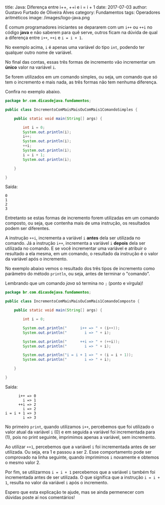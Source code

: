 title: Java: Diferença entre i++, ++i e i = i + 1
date: 2017-07-03
author: Gustavo Furtado de Oliveira Alves
category: Fundamentos
tags: Operadores aritméticos
image: /images/logo-java.png

É comum programadores iniciantes se depararem com um `i++` ou `++i`
no código **java** e não saberem para quê serve,
outros ficam na dúvida de qual a diferença entre `i++`, `++i` e `i = i + 1`.

No exemplo acima, `i` é apenas uma variável do tipo `int`,
podendo ter qualquer outro nome de variável.

No final das contas, essas três formas de incremento
vão incrementar um **único** valor na variável `i`.

Se forem utilizados em um comando simples, ou seja,
um comando que só tem o incremento e mais nada,
as três formas não tem nenhuma diferença.

Confira no exemplo abaixo.

```java
package br.com.dicasdejava.fundamentos;

public class IncrementoComMaisMaisOuComMais1ComandoSimples {

	public static void main(String[] args) {

		int i = 0;
		System.out.println(i);
		i++;
		System.out.println(i);
		++i;
		System.out.println(i);
		i = i + 1;
		System.out.println(i);

	}

}
```

Saída:

```
0
1
2
3
```

Entretanto se estas formas de incremento forem utilizadas em um comando composto,
ou seja, que contenha mais de uma instrução, os resultados podem ser diferentes.

A instrução `++i`, incrementa a variável `i` **antes** dela ser utilizada no comando.
Já a instrução `i++`, incrementa a variável `i` **depois** dela ser utilizada no comando.
E se você incrementar uma variável e atribuir o resultado a ela mesma,
em um comando, o resultado da instrução é o valor da variável após o incremento.

No exemplo abaixo vemos o resultado dos três tipos de incremento
como parâmetro do método `println`, ou seja, antes de terminar o "comando".

Lembrando que um comando _java_ só termina no `;` (ponto e vírgula)!

```java
package br.com.dicasdejava.fundamentos;

public class IncrementoComMaisMaisOuComMais1ComandoComposto {

	public static void main(String[] args) {

		int i = 0;

		System.out.println("      i++ => " + (i++));
		System.out.println("        i => " + i);

		System.out.println("      ++i => " + (++i));
		System.out.println("        i => " + i);

		System.out.println("i = i + 1 => " + (i = i + 1));
		System.out.println("        i => " + i);

	}

}
```

Saída:

```
      i++ => 0
        i => 1
      ++i => 2
        i => 2
i = i + 1 => 3
        i => 3
```

No primeiro `print`, quando utilizamos `i++`,
percebemos que foi utilizado o valor atual da variável `i` (0)
e em seguida a variável foi incrementada para (1), pois no print seguinte,
imprimimos apenas a variável, sem incremento.

Ao utilizar `++1`, percebemos que a variável `i`
foi incrementada antes de ser utilizada. Ou seja, era 1 e passou a ser 2.
Esse comportamento pode ser comprovado na linha seguinte,
quando imprimimos `i` novamente e obtemos o mesmo valor 2.

Por fim, se utilizarmos `i = i + 1` percebemos que a variável `i`
também foi incrementada antes de ser utilizada.
O que significa que a instrução `i = i + 1`,
resulta no valor da variável `i` após o incremento.

Espero que esta explicação te ajude, mas se ainda permenecer com dúvidas
poste aí nos comentários!
